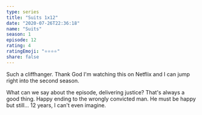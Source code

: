 ```yaml
---
type: series
title: "Suits 1x12"
date: "2020-07-26T22:36:18"
name: "Suits"
season: 1
episode: 12
rating: 4
ratingEmoji: "⭐️⭐️⭐️⭐️"
share: false
---
```


Such a cliffhanger. Thank God I'm watching this on Netflix and I can jump right into the second season.

What can we say about the episode, delivering justice? That's always a good thing. Happy ending to the wrongly convicted man. He must be happy but still... 12 years, I can't even imagine.
